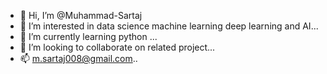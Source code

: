 - 👋 Hi, I’m @Muhammad-Sartaj
- 👀 I’m interested in data science machine learning deep learning and AI...
- 🌱 I’m currently learning python ...
- 💞️ I’m looking to collaborate on related project...
- 📫 m.sartaj008@gmail.com..

<!---
Muhammad-Sartaj/Muhammad-Sartaj is a ✨ special ✨ repository because its `README.md` (this file) appears on your GitHub profile.
You can click the Preview link to take a look at your changes.
--->
